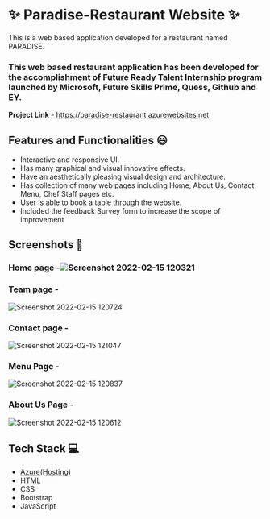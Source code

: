 # ✨ Paradise-Restaurant Website  ✨

This is a web based application developed for a restaurant named PARADISE.

### This web based restaurant application has been developed for the accomplishment of Future Ready Talent Internship program launched by Microsoft, Future Skills Prime, Quess, Github and EY.


**Project Link** - https://paradise-restaurant.azurewebsites.net

## Features and Functionalities 😃

- Interactive and responsive UI.
- Has many graphical and visual innovative effects.
- Have an aesthetically pleasing visual design and architecture.
- Has collection of many web pages including Home, About Us, Contact, Menu, Chef Staff pages etc.
- User is able to book a table through the website.
- Included the feedback Survey form to increase the scope of improvement 

## Screenshots 📸
### Home page -![Screenshot 2022-02-15 120321](https://user-images.githubusercontent.com/41895088/154005901-3692d37c-b302-4fce-b626-9e664c1de0ce.jpg)
   

### Team page -
![Screenshot 2022-02-15 120724](https://user-images.githubusercontent.com/41895088/154006328-778a9a8d-c400-4d85-bdac-90786b681452.jpg)



### Contact page -

![Screenshot 2022-02-15 121047](https://user-images.githubusercontent.com/41895088/154006746-f8c9f37b-a0a2-4f00-bf55-2e8cdb97d53e.jpg)




### Menu Page -
![Screenshot 2022-02-15 120837](https://user-images.githubusercontent.com/41895088/154006495-f98fc3b2-aed1-446f-b8e3-15715b9a0834.jpg)


### About Us Page -

![Screenshot 2022-02-15 120612](https://user-images.githubusercontent.com/41895088/154006182-6e92281b-f9fe-43e0-84fa-72f9b2e795a0.jpg)



## Tech Stack 💻

- [Azure(Hosting)](https://azure.microsoft.com/en-in/features/azure-portal/)
- HTML
- CSS
- Bootstrap
- JavaScript
